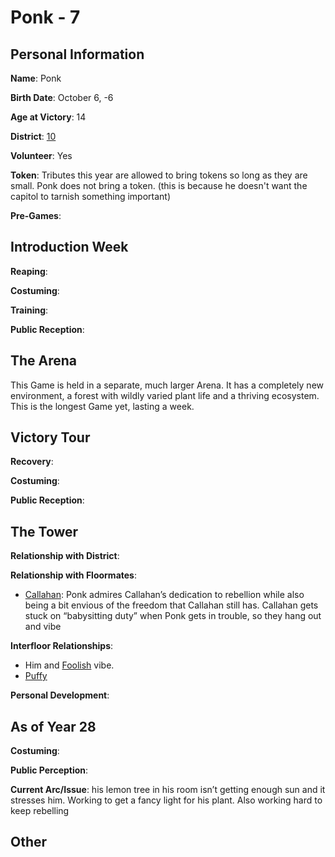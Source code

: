 # Ponk - 7

## Personal Information
**Name**: Ponk

**Birth Date**: October 6, -6

**Age at Victory**: 14

**District**: [10](district10.md)

**Volunteer**: Yes

**Token**: Tributes this year are allowed to bring tokens so long as they are small. Ponk does not bring a token. (this is because he doesn't want the capitol to tarnish something important)

**Pre-Games**: 

## Introduction Week
**Reaping**:

**Costuming**: 

**Training**: 

**Public Reception**: 

## The Arena 
This Game is held in a separate, much larger Arena. It has a completely new environment, a forest with wildly varied plant life and a thriving ecosystem. This is the longest Game yet, lasting a week. 

## Victory Tour
**Recovery**: 

**Costuming**: 

**Public Reception**: 

## The Tower
**Relationship with District**:

**Relationship with Floormates**: 
- [Callahan](Callahan.md): Ponk admires Callahan’s dedication to rebellion while also being a bit envious of the freedom that Callahan still has. Callahan gets stuck on “babysitting duty” when Ponk gets in trouble, so they hang out and vibe

**Interfloor Relationships**:
- Him and [Foolish](../floor1/FoolishGamers.md) vibe.
- [Puffy](../floor1/CaptainPuffy.md)

**Personal Development**:

## As of Year 28
**Costuming**:

**Public Perception**:

**Current Arc/Issue**: his lemon tree in his room isn’t getting enough sun and it stresses him. Working to get a fancy light for his plant. Also working hard to keep rebelling

## Other